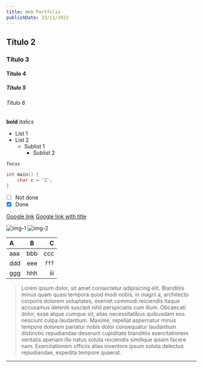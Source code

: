 ```yaml
---
title: Web Portfolio
publishDate: 23/11/2023
---
```


## Título 2
### Título 3
#### Título 4
##### Título 5
###### Título 6

**bold**
_italics_

* List 1
* List 2
  * Sublist 1
    * Sublist 2

`focus`

```c
int main() {
    char c = 'Z';
}
```

- [ ] Not done
- [x] Done

[Google link](https://www.google.com)
[Google link with title](https://www.google.com "Google's Homepage")

![img-1](/web-portfolio.png)
![img-2](/web-portfolio-2.png)

|  A  |  B  |  C  |
|:----|:---:|----:|
| aaa | bbb | ccc |
| ddd | eee | `fff` |
| ggg | hhh | iii |

> Lorem ipsum dolor, sit amet consectetur adipisicing elit. Blanditiis minus quam quasi tempora quod modi nobis, in magni a, architecto corporis dolorem voluptates, eveniet commodi reiciendis itaque accusamus deleniti suscipit nihil perspiciatis cum illum. Obcaecati dolor, esse atque cumque sit, alias necessitatibus quibusdam eos nesciunt culpa laudantium. Maxime, repellat aspernatur minus tempore dolorem pariatur nobis dolor consequatur laudantium distinctio repudiandae deserunt cupiditate blanditiis exercitationem veritatis aperiam illo natus soluta reiciendis similique ipsam facere nam. Exercitationem officiis alias inventore ipsum soluta delectus repudiandae, expedita tempore quaerat.

---